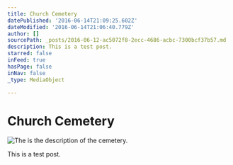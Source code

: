 ```yaml
---
title: Church Cemetery
datePublished: '2016-06-14T21:09:25.602Z'
dateModified: '2016-06-14T21:06:40.779Z'
author: []
sourcePath: _posts/2016-06-12-ac5072f8-2ecc-4686-acbc-7300bcf37b57.md
description: This is a test post.
starred: false
inFeed: true
hasPage: false
inNav: false
_type: MediaObject

---
```

# Church Cemetery
![The is the description of the cemetery.](https://the-grid-user-content.s3-us-west-2.amazonaws.com/2f43db4e-e59c-4e40-9596-d083bae50c0a.jpg)

This is a test post.